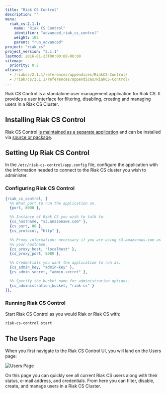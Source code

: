 ```yaml
---
title: "Riak CS Control"
description: ""
menu:
  riak_cs-2.1.1:
    name: "Riak CS Control"
    identifier: "advanced_riak_cs_control"
    weight: 102
    parent: "run_advanced"
project: "riak_cs"
project_version: "2.1.1"
lastmod: 2016-01-23T00:00:00-00:00
sitemap:
  priority: 0.2
aliases:
  - /riakcs/2.1.1/references/appendices/RiakCS-Control/
  - /riak/cs/2.1.1/references/appendices/RiakCS-Control/
---
```


Riak CS Control is a standalone user management application for Riak CS.
It provides a user interface for filtering, disabling, creating and
managing users in a Riak CS Cluster.

## Installing Riak CS Control

Riak CS Control [is maintained as a separate application](https://github.com/basho/riak_cs_control) and can be installed via [source or package]({{<baseurl>}}riak/cs/2.1.1/downloads).

## Setting Up Riak CS Control

In the `/etc/riak-cs-control/app.config` file, configure the application
with the information needed to connect to the Riak CS cluster you wish
to administer.

### Configuring Riak CS Control

``` erlang
{riak_cs_control, [
  %% What port to run the application on.
  {port, 8000 },

  %% Instance of Riak CS you wish to talk to.
  {cs_hostname, "s3.amazonaws.com" },
  {cs_port, 80 },
  {cs_protocol, "http" },

  %% Proxy information; necessary if you are using s3.amazonaws.com as
  %% your hostname.
  {cs_proxy_host, "localhost" },
  {cs_proxy_port, 8080 },

  %% Credentials you want the application to run as.
  {cs_admin_key, "admin-key" },
  {cs_admin_secret, "admin-secret" },

  %% Specify the bucket name for administration options.
  {cs_administration_bucket, "riak-cs" }
]},
```

### Running Riak CS Control

Start Riak CS Control as you would Riak or Riak CS with:

```bash
riak-cs-control start
```

## The Users Page

When you first navigate to the Riak CS Control UI, you will land on the
Users page:

![Users Page]({{<baseurl>}}images/cs_control_users.png)

On this page you can quickly see all current Riak CS users along with
their status, e-mail address, and credentials. From here you can filter,
disable, create, and manage users in a Riak CS Cluster.
